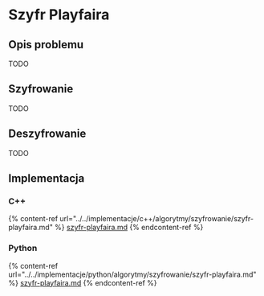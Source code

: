 # Szyfr Playfaira

## Opis problemu

TODO

## Szyfrowanie

TODO

## Deszyfrowanie

TODO

## Implementacja

### C++

{% content-ref url="../../implementacje/c++/algorytmy/szyfrowanie/szyfr-playfaira.md" %}
[szyfr-playfaira.md](../../implementacje/c++/algorytmy/szyfrowanie/szyfr-playfaira.md)
{% endcontent-ref %}

### Python

{% content-ref url="../../implementacje/python/algorytmy/szyfrowanie/szyfr-playfaira.md" %}
[szyfr-playfaira.md](../../implementacje/python/algorytmy/szyfrowanie/szyfr-playfaira.md)
{% endcontent-ref %}
